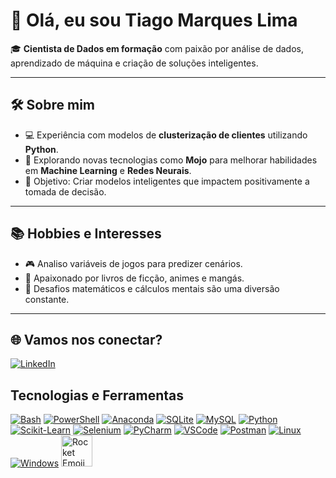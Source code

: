 # 👋 Olá, eu sou Tiago Marques Lima  

🎓 **Cientista de Dados em formação** com paixão por análise de dados, aprendizado de máquina e criação de soluções inteligentes.  

---

## 🛠️ **Sobre mim**  
- 💻 Experiência com modelos de **clusterização de clientes** utilizando **Python**.  
- 🚀 Explorando novas tecnologias como **Mojo** para melhorar habilidades em **Machine Learning** e **Redes Neurais**.  
- 🎯 Objetivo: Criar modelos inteligentes que impactem positivamente a tomada de decisão.  

---

## 📚 **Hobbies e Interesses**  
- 🎮 Analiso variáveis de jogos para predizer cenários. 
- 📖 Apaixonado por livros de ficção, animes e mangás. 
- 🧮 Desafios matemáticos e cálculos mentais são uma diversão constante.

---

## 🌐 **Vamos nos conectar?**  
[![LinkedIn](https://skillicons.dev/icons?i=linkedin)](https://www.linkedin.com/in/tiago-marques-lima/)

## Tecnologias e Ferramentas

[![Bash](https://skillicons.dev/icons?i=bash)](https://www.gnu.org/savannah-checkouts/gnu/bash/manual/bash.html)
[![PowerShell](https://skillicons.dev/icons?i=powershell)](https://learn.microsoft.com/en-us/powershell/)
[![Anaconda](https://skillicons.dev/icons?i=anaconda)](https://docs.anaconda.com)
[![SQLite](https://skillicons.dev/icons?i=sqlite)](https://www.sqlite.org/docs.html)
[![MySQL](https://skillicons.dev/icons?i=mysql)](https://dev.mysql.com/doc/)
[![Python](https://skillicons.dev/icons?i=py)](https://docs.python.org/3/)
[![Scikit-Learn](https://skillicons.dev/icons?i=sklearn)](https://scikit-learn.org/stable/user_guide.html)
[![Selenium](https://skillicons.dev/icons?i=selenium)](https://www.selenium.dev/documentation/)
[![PyCharm](https://skillicons.dev/icons?i=pycharm)](https://www.jetbrains.com/help/pycharm/getting-started.html)
[![VSCode](https://skillicons.dev/icons?i=vscode)](https://code.visualstudio.com/docs)
[![Postman](https://skillicons.dev/icons?i=postman)](https://learning.postman.com/docs/introduction/overview/)
[![Linux](https://skillicons.dev/icons?i=linux)](https://docs.kernel.org)
[![Windows](https://skillicons.dev/icons?i=windows)](https://learn.microsoft.com/pt-br/windows/)
<a href="https://docs.modular.com/mojo/manual/" target="_blank">
  <img src="https://emojicdn.elk.sh/🔥?style=google" width="50" alt="Rocket Emoji">
</a>
